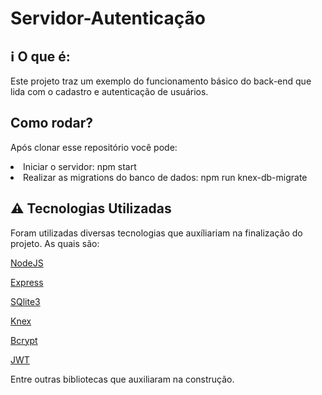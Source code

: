 # Servidor-Autenticação

## :information_source: O que é:
Este projeto traz um exemplo do funcionamento básico do back-end que lida com o cadastro e autenticação de usuários.

## Como rodar?
Após clonar esse repositório você pode:

<li>Iniciar o servidor: npm start </li>

<li>Realizar as migrations do banco de dados: npm run knex-db-migrate </li>


## :warning: Tecnologias Utilizadas
Foram utilizadas diversas tecnologias que auxíliariam na finalização do projeto. As quais são:

[NodeJS](https://nodejs.org/en/docs/)

[Express](https://expressjs.com)

[SQlite3](https://dev.mysql.com/doc/s)

[Knex](http://knexjs.org/)

[Bcrypt](https://www.npmjs.com/package/bcrypt)

[JWT](https://jwt.io/)

Entre outras bibliotecas que auxiliaram na construção.



